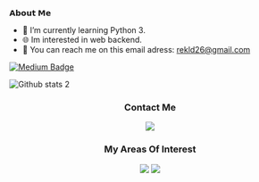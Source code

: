 𝗔𝗯𝗼𝘂𝘁 𝗠𝗲
- 🌱 I’m currently learning Python 3.
- 🌐 Im interested in web backend.
- 📩 You can reach me on this email adress: rekld26@gmail.com  

[![Medium Badge](https://img.shields.io/badge/-Medium-757575?style=flat-quare&labelColor=757575&logo=Medium&logoColor=white&link=link)](link)

![Github stats 2](https://github-readme-stats.vercel.app/api?username=dolpsoft&show_icons=true&theme=radical)
<h3 align='center'>Contact Me</h3>
<p align='center'>
  <a href='mailto:rekld26@gmail.com'> <img src="https://img.shields.io/badge/Gmail-D14836?style=for-the-badge&logo=gmail&logoColor=white"/></a>
</p>

<h3 align='center'>My Areas Of Interest</h3>
<p align='center'>
  
<img src ="https://img.shields.io/badge/python-%2314354C.svg?style=for-the-badge&logo=python&logoColor=white"/>
  
<img src="https://img.shields.io/static/v1?label=&message=backend&style=for-the-badge&color=purple"/>
</p>

  
<!---
resoilsoft/resoilsoft is a ✨ special ✨ repository because its `README.md` (this file) appears on your GitHub profile.
You can click the Preview link to take a look at your changes.
--->
